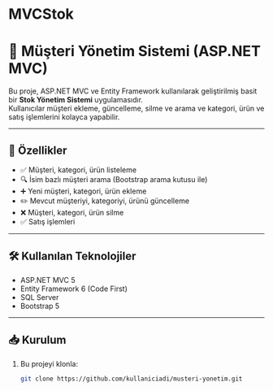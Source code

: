 # MVCStok
# 👥 Müşteri Yönetim Sistemi (ASP.NET MVC)

Bu proje, ASP.NET MVC ve Entity Framework kullanılarak geliştirilmiş basit bir **Stok Yönetim Sistemi** uygulamasıdır.  
Kullanıcılar müşteri ekleme, güncelleme, silme ve arama ve kategori, ürün ve satış işlemlerini kolayca yapabilir.  

---

## 🚀 Özellikler
- ✅ Müşteri, kategori, ürün listeleme  
- 🔍 İsim bazlı müşteri arama (Bootstrap arama kutusu ile)  
- ➕ Yeni müşteri, kategori, ürün ekleme  
- ✏️ Mevcut müşteriyi, kategoriyi, ürünü güncelleme  
- ❌ Müşteri, kategori, ürün silme
- ✅ Satış işlemleri

---

## 🛠️ Kullanılan Teknolojiler
- ASP.NET MVC 5  
- Entity Framework 6 (Code First)  
- SQL Server  
- Bootstrap 5  

---

## 📥 Kurulum
1. Bu projeyi klonla:
   ```bash
   git clone https://github.com/kullaniciadi/musteri-yonetim.git
